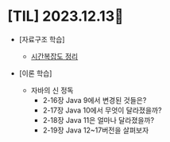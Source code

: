 # [TIL] 2023.12.13📒
 
* [자료구조 학습]
  * [시간복잡도 정리](../Study/DataStructure/시간복잡도.md)

* [이론 학습]
  * 자바의 신 정독
    * 2-16장 Java 9에서 변경된 것들은?
    * 2-17장 Java 10에서 무엇이 달라졌을까?
    * 2-18장 Java 11은 얼마나 달라졌을까?
    * 2-19장 Java 12~17버전을 살펴보자

